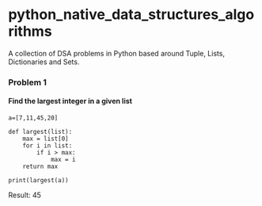 # python_native_data_structures_algorithms
A collection of DSA problems in Python based around Tuple, Lists, Dictionaries and Sets.

### Problem 1
#### Find the largest integer in a given list
```
a=[7,11,45,20]

def largest(list):
    max = list[0]
    for i in list:
        if i > max:
            max = i
    return max
    
print(largest(a))
```

Result: 45
